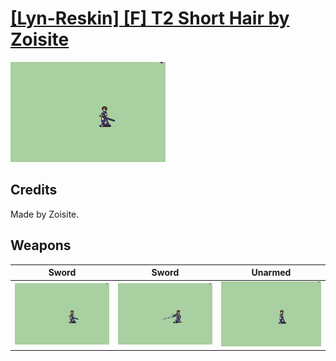 # [\[Lyn-Reskin\] \[F\] T2 Short Hair by Zoisite](./)

<img src="./1.%20Sword/Sword_000.png" alt="[Lyn-Reskin] [F] T2 Short Hair by Zoisite standing" />

## Credits

Made by Zoisite.

## Weapons


|Sword |Sword |Unarmed |
|  :---: | :---: | :---: |
| <img alt="Sword animation" src="./1.%20Sword/Sword.gif" /> | <img alt="Sword animation" src="./1.%20Sword%20(Sol%20Katti)/Sword.gif" /> | <img alt="Unarmed animation" src="./8.%20Unarmed/Unarmed.gif" /> |

